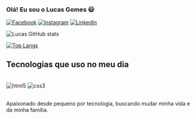 
### Olá! Eu sou o Lucas Gomes 😃

[![Facebook](https://img.shields.io/badge/Facebook-1877F2?style=for-the-badge&logo=facebook&logoColor=white)](https://www.facebook.com/profile.php?id=100008041724560)
[![Instagram](https://img.shields.io/badge/Instagram-E4405F?style=for-the-badge&logo=instagram&logoColor=white)](https://instagram.com/llucassg)
[![LinkedIn](https://img.shields.io/badge/LinkedIn-0077B5?style=for-the-badge&logo=linkedin&logoColor=white)](https://www.linkedin.com/in/lucas-gomes/511101190)

![Lucas GitHub stats](https://github-readme-stats.vercel.app/api?username=DevLucasGomes&show_icons=true&theme=radical)

[![Top Langs](https://github-readme-stats.vercel.app/api/top-langs/?username=DevLucasGomes&layout=compact)](https://github.com/DevLucasGomes/github-readme-stats)

## Tecnologias que uso no meu dia

<div style="display: inline_block"><br/>
  <img align="center" alt="html5" src="https://img.shields.io/badge/HTML5-E34F26?style=for-the-badge&logo=html5&logoColor=white">
  <img align="center" alt="css3" src="https://img.shields.io/badge/CSS3-1572B6?style=for-the-badge&logo=css3&logoColor=white">
</div> <br/>

Apaixonado desde pequeno por tecnologia, buscando mudar minha vida e da minha família.
